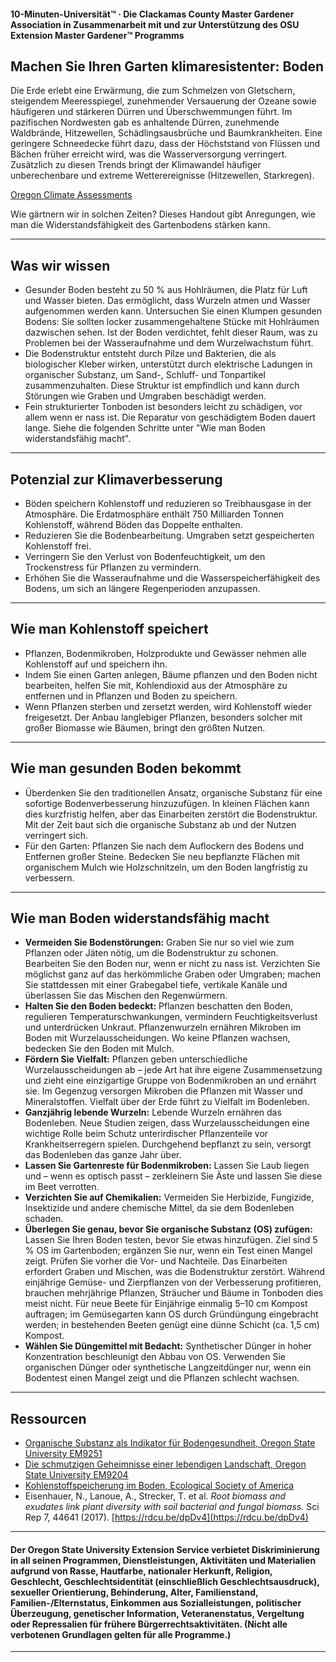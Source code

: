 #### 10-Minuten-Universität™ · Die Clackamas County Master Gardener Association in Zusammenarbeit mit und zur Unterstützung des OSU Extension Master Gardener™ Programms

## Machen Sie Ihren Garten klimaresistenter: Boden

Die Erde erlebt eine Erwärmung, die zum Schmelzen von Gletschern, steigendem Meeresspiegel, zunehmender Versauerung der Ozeane sowie häufigeren und stärkeren Dürren und Überschwemmungen führt. Im pazifischen Nordwesten gab es anhaltende Dürren, zunehmende Waldbrände, Hitzewellen, Schädlingsausbrüche und Baumkrankheiten. Eine geringere Schneedecke führt dazu, dass der Höchststand von Flüssen und Bächen früher erreicht wird, was die Wasserversorgung verringert. Zusätzlich zu diesen Trends bringt der Klimawandel häufiger unberechenbare und extreme Wetterereignisse (Hitzewellen, Starkregen).

[Oregon Climate Assessments](https://blogs.oregonstate.edu/occri/oregon-climate-assessments/)

Wie gärtnern wir in solchen Zeiten? Dieses Handout gibt Anregungen, wie man die Widerstandsfähigkeit des Gartenbodens stärken kann.

---

## Was wir wissen

- Gesunder Boden besteht zu 50 % aus Hohlräumen, die Platz für Luft und Wasser bieten. Das ermöglicht, dass Wurzeln atmen und Wasser aufgenommen werden kann. Untersuchen Sie einen Klumpen gesunden Bodens: Sie sollten locker zusammengehaltene Stücke mit Hohlräumen dazwischen sehen. Ist der Boden verdichtet, fehlt dieser Raum, was zu Problemen bei der Wasseraufnahme und dem Wurzelwachstum führt.
- Die Bodenstruktur entsteht durch Pilze und Bakterien, die als biologischer Kleber wirken, unterstützt durch elektrische Ladungen in organischer Substanz, um Sand-, Schluff- und Tonpartikel zusammenzuhalten. Diese Struktur ist empfindlich und kann durch Störungen wie Graben und Umgraben beschädigt werden.
- Fein strukturierter Tonboden ist besonders leicht zu schädigen, vor allem wenn er nass ist. Die Reparatur von geschädigtem Boden dauert lange. Siehe die folgenden Schritte unter "Wie man Boden widerstandsfähig macht".

---

## Potenzial zur Klimaverbesserung

- Böden speichern Kohlenstoff und reduzieren so Treibhausgase in der Atmosphäre. Die Erdatmosphäre enthält 750 Milliarden Tonnen Kohlenstoff, während Böden das Doppelte enthalten.
- Reduzieren Sie die Bodenbearbeitung. Umgraben setzt gespeicherten Kohlenstoff frei.
- Verringern Sie den Verlust von Bodenfeuchtigkeit, um den Trockenstress für Pflanzen zu vermindern.
- Erhöhen Sie die Wasseraufnahme und die Wasserspeicherfähigkeit des Bodens, um sich an längere Regenperioden anzupassen.

---

## Wie man Kohlenstoff speichert

- Pflanzen, Bodenmikroben, Holzprodukte und Gewässer nehmen alle Kohlenstoff auf und speichern ihn.
- Indem Sie einen Garten anlegen, Bäume pflanzen und den Boden nicht bearbeiten, helfen Sie mit, Kohlendioxid aus der Atmosphäre zu entfernen und in Pflanzen und Boden zu speichern.
- Wenn Pflanzen sterben und zersetzt werden, wird Kohlenstoff wieder freigesetzt. Der Anbau langlebiger Pflanzen, besonders solcher mit großer Biomasse wie Bäumen, bringt den größten Nutzen.

---

## Wie man gesunden Boden bekommt

- Überdenken Sie den traditionellen Ansatz, organische Substanz für eine sofortige Bodenverbesserung hinzuzufügen. In kleinen Flächen kann dies kurzfristig helfen, aber das Einarbeiten zerstört die Bodenstruktur. Mit der Zeit baut sich die organische Substanz ab und der Nutzen verringert sich.
- Für den Garten: Pflanzen Sie nach dem Auflockern des Bodens und Entfernen großer Steine. Bedecken Sie neu bepflanzte Flächen mit organischem Mulch wie Holzschnitzeln, um den Boden langfristig zu verbessern.

---

## Wie man Boden widerstandsfähig macht

- **Vermeiden Sie Bodenstörungen:** Graben Sie nur so viel wie zum Pflanzen oder Jäten nötig, um die Bodenstruktur zu schonen. Bearbeiten Sie den Boden nur, wenn er nicht zu nass ist. Verzichten Sie möglichst ganz auf das herkömmliche Graben oder Umgraben; machen Sie stattdessen mit einer Grabegabel tiefe, vertikale Kanäle und überlassen Sie das Mischen den Regenwürmern.
- **Halten Sie den Boden bedeckt:** Pflanzen beschatten den Boden, regulieren Temperaturschwankungen, vermindern Feuchtigkeitsverlust und unterdrücken Unkraut. Pflanzenwurzeln ernähren Mikroben im Boden mit Wurzelausscheidungen. Wo keine Pflanzen wachsen, bedecken Sie den Boden mit Mulch.
- **Fördern Sie Vielfalt:** Pflanzen geben unterschiedliche Wurzelausscheidungen ab – jede Art hat ihre eigene Zusammensetzung und zieht eine einzigartige Gruppe von Bodenmikroben an und ernährt sie. Im Gegenzug versorgen Mikroben die Pflanzen mit Wasser und Mineralstoffen. Vielfalt über der Erde führt zu Vielfalt im Bodenleben.
- **Ganzjährig lebende Wurzeln:** Lebende Wurzeln ernähren das Bodenleben. Neue Studien zeigen, dass Wurzelausscheidungen eine wichtige Rolle beim Schutz unterirdischer Pflanzenteile vor Krankheitserregern spielen. Durchgehend bepflanzt zu sein, versorgt das Bodenleben das ganze Jahr über.
- **Lassen Sie Gartenreste für Bodenmikroben:** Lassen Sie Laub liegen und – wenn es optisch passt – zerkleinern Sie Äste und lassen Sie diese im Beet verrotten.
- **Verzichten Sie auf Chemikalien:** Vermeiden Sie Herbizide, Fungizide, Insektizide und andere chemische Mittel, da sie dem Bodenleben schaden.
- **Überlegen Sie genau, bevor Sie organische Substanz (OS) zufügen:** Lassen Sie Ihren Boden testen, bevor Sie etwas hinzufügen. Ziel sind 5 % OS im Gartenboden; ergänzen Sie nur, wenn ein Test einen Mangel zeigt. Prüfen Sie vorher die Vor- und Nachteile. Das Einarbeiten erfordert Graben und Mischen, was die Bodenstruktur zerstört. Während einjährige Gemüse- und Zierpflanzen von der Verbesserung profitieren, brauchen mehrjährige Pflanzen, Sträucher und Bäume in Tonboden dies meist nicht. Für neue Beete für Einjährige einmalig 5–10 cm Kompost auftragen; im Gemüsegarten kann OS durch Gründüngung eingebracht werden; in bestehenden Beeten genügt eine dünne Schicht (ca. 1,5 cm) Kompost.
- **Wählen Sie Düngemittel mit Bedacht:** Synthetischer Dünger in hoher Konzentration beschleunigt den Abbau von OS. Verwenden Sie organischen Dünger oder synthetische Langzeitdünger nur, wenn ein Bodentest einen Mangel zeigt und die Pflanzen schlecht wachsen.

---

## Ressourcen

- [Organische Substanz als Indikator für Bodengesundheit, Oregon State University EM9251](https://extension.oregonstate.edu/sites/default/files/documents/em9251.pdf)
- [Die schmutzigen Geheimnisse einer lebendigen Landschaft, Oregon State University EM9204](https://extension.oregonstate.edu/sites/default/files/2023-10/em9304-update-100223.pdf)
- [Kohlenstoffspeicherung im Boden, Ecological Society of America](https://www.esa.org/esa/wp-content/uploads/2012/12/carbonsequestrationinsoils.pdf)
- Eisenhauer, N., Lanoue, A., Strecker, T. et al. *Root biomass and exudates link plant diversity with soil bacterial and fungal biomass.* Sci Rep 7, 44641 (2017). [https://rdcu.be/dpDv4](https://rdcu.be/dpDv4)

---

#### Der Oregon State University Extension Service verbietet Diskriminierung in all seinen Programmen, Dienstleistungen, Aktivitäten und Materialien aufgrund von Rasse, Hautfarbe, nationaler Herkunft, Religion, Geschlecht, Geschlechtsidentität (einschließlich Geschlechtsausdruck), sexueller Orientierung, Behinderung, Alter, Familienstand, Familien-/Elternstatus, Einkommen aus Sozialleistungen, politischer Überzeugung, genetischer Information, Veteranenstatus, Vergeltung oder Repressalien für frühere Bürgerrechtsaktivitäten. (Nicht alle verbotenen Grundlagen gelten für alle Programme.)
---